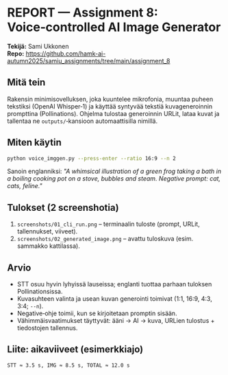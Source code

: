 # REPORT — Assignment 8: Voice‑controlled AI Image Generator

**Tekijä:** Sami Ukkonen  
**Repo:** https://github.com/hamk-ai-autumn2025/samiu_assignments/tree/main/assignment_8

## Mitä tein
Rakensin minimisovelluksen, joka kuuntelee mikrofonia, muuntaa puheen tekstiksi (OpenAI Whisper‑1) ja käyttää syntyvää tekstiä kuvageneroinnin prompttina (Pollinations). Ohjelma tulostaa generoinnin URLit, lataa kuvat ja tallentaa ne `outputs/`‑kansioon automaattisilla nimillä.

## Miten käytin
```bash
python voice_imggen.py --press-enter --ratio 16:9 --n 2
```
Sanoin englanniksi: *"A whimsical illustration of a green frog taking a bath in a boiling cooking pot on a stove, bubbles and steam. Negative prompt: cat, cats, feline."*

## Tulokset (2 screenshotia)
1. `screenshots/01_cli_run.png` – terminaalin tuloste (prompt, URLit, tallennukset, viiveet).  
2. `screenshots/02_generated_image.png` – avattu tuloskuva (esim. sammakko kattilassa).

## Arvio
- STT osuu hyvin lyhyissä lauseissa; englanti tuottaa parhaan tuloksen Pollinationsissa.
- Kuvasuhteen valinta ja usean kuvan generointi toimivat (1:1, 16:9, 4:3, 3:4; `--n`).
- Negative‑ohje toimii, kun se kirjoitetaan promptin sisään.  
- Vähimmäisvaatimukset täyttyvät: ääni → AI → kuva, URLien tulostus + tiedostojen tallennus.

## Liite: aikaviiveet (esimerkkiajo)
```
STT ≈ 3.5 s, IMG ≈ 8.5 s, TOTAL ≈ 12.0 s
```
